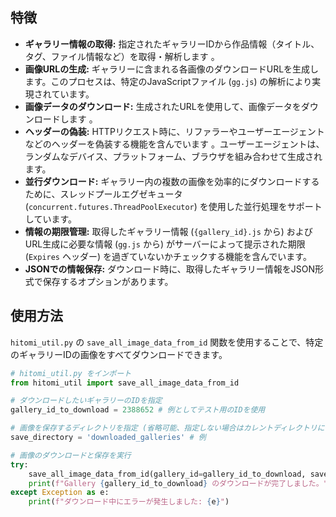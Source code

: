 ## 特徴

*   **ギャラリー情報の取得:** 指定されたギャラリーIDから作品情報（タイトル、タグ、ファイル情報など）を取得・解析します 。
*   **画像URLの生成:** ギャラリーに含まれる各画像のダウンロードURLを生成します。このプロセスは、特定のJavaScriptファイル (`gg.js`) の解析により実現されています。
*   **画像データのダウンロード:** 生成されたURLを使用して、画像データをダウンロードします 。
*   **ヘッダーの偽装:** HTTPリクエスト時に、リファラーやユーザーエージェントなどのヘッダーを偽装する機能を含んでいます 。ユーザーエージェントは、ランダムなデバイス、プラットフォーム、ブラウザを組み合わせて生成されます。
*   **並行ダウンロード:** ギャラリー内の複数の画像を効率的にダウンロードするために、スレッドプールエグゼキュータ (`concurrent.futures.ThreadPoolExecutor`) を使用した並行処理をサポートしています。
*   **情報の期限管理:** 取得したギャラリー情報 (`{gallery_id}.js` から) およびURL生成に必要な情報 (`gg.js` から) がサーバーによって提示された期限 (`Expires` ヘッダー) を過ぎていないかチェックする機能を含んでいます。
*   **JSONでの情報保存:** ダウンロード時に、取得したギャラリー情報をJSON形式で保存するオプションがあります。


## 使用方法

`hitomi_util.py` の `save_all_image_data_from_id` 関数を使用することで、特定のギャラリーIDの画像をすべてダウンロードできます。

```python
# hitomi_util.py をインポート
from hitomi_util import save_all_image_data_from_id

# ダウンロードしたいギャラリーのIDを指定
gallery_id_to_download = 2388652 # 例としてテスト用のIDを使用

# 画像を保存するディレクトリを指定 (省略可能、指定しない場合はカレントディレクトリに保存)
save_directory = 'downloaded_galleries' # 例

# 画像のダウンロードと保存を実行
try:
    save_all_image_data_from_id(gallery_id=gallery_id_to_download, save_dir=save_directory)
    print(f"Gallery {gallery_id_to_download} のダウンロードが完了しました。")
except Exception as e:
    print(f"ダウンロード中にエラーが発生しました: {e}")
